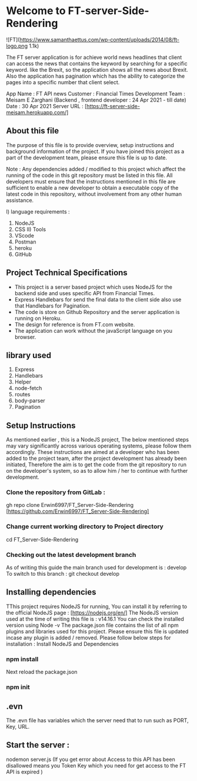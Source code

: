 # Welcome to FT-server-Side-Rendering

![FT](https://www.samanthaettus.com/wp-content/uploads/2014/08/ft-logo.png 1.1k)

The FT server application is for achieve world news headlines that client can access the news that contains the keyword by searching for a specific keyword. like the Brexit, so the application shows all the news about Brexit.
Also the application has pagination which has the ability to categorize the pages into a specific number that client select.

App Name : FT API news 
Customer : Financial Times 
Development Team : Meisam E Zarghani (Backend , frontend developer : 24 Apr 2021 - till date) 
Date : 30 Apr 2021
Server URL : [https://ft-server-side-meisam.herokuapp.com/]

## About this file
The purpose of this file is to provide overview, setup instructions and background information of the project. If you have joined this project as a part of the development team, please ensure this file is up to date.

Note : Any dependencies added / modified to this project which affect the running of the code in this git repository must be listed in this file. All developers must ensure that the instructions mentioned in this file are sufficient to enable a new developer to obtain a executable copy of the latest code in this repository, without involvement from any other human assistance.

I) language requirements :
   1) NodeJS
   4) CSS
   II) Tools
   1) VScode
   2) Postman
   3) heroku
   4) GitHub

## Project Technical Specifications
* This project is a server based project which uses NodeJS for the backend side and uses specific API from Financial Times.
* Express Handlebars for send the final data to the client side also use that Handlebars for Pagination.
* The code is store on Github Repository and the server application is running on Heroku.
* The design for reference is from FT.com website.
* The application can work without the javaScript language on you browser.

## library used
   1) Express
   2) Handlebars
   3) Helper
   4) node-fetch
   5) routes
   6) body-parser
   7) Pagination

## Setup Instructions
As mentioned earlier , this is a NodeJS project, The below mentioned steps may vary significantly across various operating systems, please follow them accordingly.
These instructions are aimed at a developer who has been added to the project team, after the project development has already been initiated, Therefore the aim is to get the code from the git repository to run on the developer's system, so as to allow him / her to continue with further development.

### Clone the repository from GitLab :
gh repo clone Erwin6997/FT_Server-Side-Rendering
[https://github.com/Erwin6997/FT_Server-Side-Rendering]

### Change current working directory to Project directory
cd FT_Server-Side-Rendering

### Checking out the latest development branch
As of writing this guide the main branch used for development is : develop
To switch to this branch : git checkout develop

## Installing dependencies
TThis project requires NodeJS for running, You can install it by referring to the official NodeJS page : [https://nodejs.org/en/] 
The NodeJS version used at the time of writing this file is : v14.16.1 You can check the installed version using Node -v The package.json file contains the list of all npm plugins and libraries used for this project. 
Please ensure this file is updated incase any plugin is added / removed. 
Please follow below steps for installation : 
Install NodeJS and Dependencies 
### npm install 
Next reload the package.json 
### npm init

## .evn
The .evn file has variables which the server need that to run such as PORT, Key, URL.
## Start the server :
nodemon server.js
(If you get error about Access to this API has been disallowed means you Token Key which you need for get access to the FT API is expired )